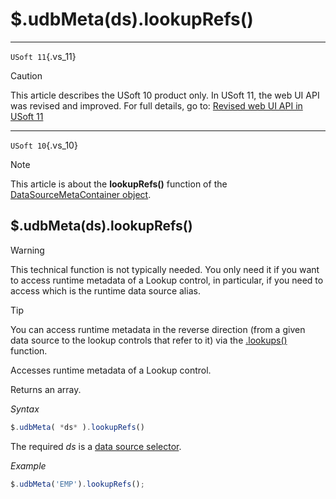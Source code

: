 # $.udbMeta(ds).lookupRefs()



----

`USoft 11`{.vs_11}

> [!CAUTION]
> This article describes the USoft 10 product only.
> In USoft 11, the web UI API was revised and improved. For full details, go to:
> [Revised web UI API in USoft 11](/docs/Web%20and%20app%20UIs/UDB%20udb/Revised%20web%20UI%20API%20in%20USoft%2011.md)

----

`USoft 10`{.vs_10}

> [!NOTE]
> This article is about the **lookupRefs()** function of the [DataSourceMetaContainer object](/docs/Web%20and%20app%20UIs/UDB%20DataSourceMetaContainer).

## **$.udbMeta(ds).lookupRefs()**

> [!WARNING]
> This technical function is not typically needed. You only need it if you want to access runtime metadata of a Lookup control, in particular, if you need to access which is the runtime data source alias.

> [!TIP]
> You can access runtime metadata in the reverse direction (from a given data source to the lookup controls that refer to it) via the [.lookups()](/docs/Web%20and%20app%20UIs/UDB%20DataSourceMetaContainer/udbMetadslookups.md) function.

Accesses runtime metadata of a Lookup control.

Returns an array.

*Syntax*

```js
$.udbMeta( *ds* ).lookupRefs()
```

The required *ds* is a [data source selector](/docs/Web%20and%20app%20UIs/UDB%20DataSourceMetaContainer/UDB%20DataSourceMetaContainer%20object.md).

*Example*

```js
$.udbMeta('EMP').lookupRefs();
```

 